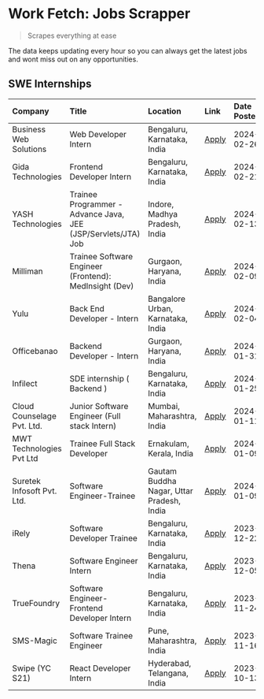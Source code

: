 # Work Fetch: Jobs Scrapper
> Scrapes everything at ease

The data keeps updating every hour so you can always get the latest jobs and wont miss out on any opportunities.

## SWE Internships
<!--START_SECTION:workfetch-->
| Company                    | Title                                                         | Location                                  | Link                                                                                                                                                                                                                                                                          | Date Posted   |
|:---------------------------|:--------------------------------------------------------------|:------------------------------------------|:------------------------------------------------------------------------------------------------------------------------------------------------------------------------------------------------------------------------------------------------------------------------------|:--------------|
| Business Web Solutions     | Web Developer Intern                                          | Bengaluru, Karnataka, India               | [Apply](https://in.linkedin.com/jobs/view/web-developer-intern-at-business-web-solutions-3839906144?refId=OHe4FHwGuqD4X3QNMzmd3w%3D%3D&trackingId=rLJm%2BGhQyUoY7awslcLj6g%3D%3D&position=23&pageNum=0&trk=public_jobs_jserp-result_search-card)                              | 2024-02-26    |
| Gida Technologies          | Frontend Developer Intern                                     | Bengaluru, Karnataka, India               | [Apply](https://in.linkedin.com/jobs/view/frontend-developer-intern-at-gida-technologies-3836040945?refId=OHe4FHwGuqD4X3QNMzmd3w%3D%3D&trackingId=rfesAXtoHGCYYRycHi6clA%3D%3D&position=19&pageNum=0&trk=public_jobs_jserp-result_search-card)                                | 2024-02-21    |
| YASH Technologies          | Trainee Programmer - Advance Java, JEE (JSP/Servlets/JTA) Job | Indore, Madhya Pradesh, India             | [Apply](https://in.linkedin.com/jobs/view/trainee-programmer-advance-java-jee-jsp-servlets-jta-job-at-yash-technologies-3811759183?refId=OHe4FHwGuqD4X3QNMzmd3w%3D%3D&trackingId=r0LseecyTuvunSAqsDE9wA%3D%3D&position=14&pageNum=0&trk=public_jobs_jserp-result_search-card) | 2024-02-13    |
| Milliman                   | Trainee Software Engineer (Frontend): MedInsight (Dev)        | Gurgaon, Haryana, India                   | [Apply](https://in.linkedin.com/jobs/view/trainee-software-engineer-frontend-medinsight-dev-at-milliman-3792874280?refId=OHe4FHwGuqD4X3QNMzmd3w%3D%3D&trackingId=ajHKWpe8eyB491fEOlDiKQ%3D%3D&position=5&pageNum=0&trk=public_jobs_jserp-result_search-card)                  | 2024-02-09    |
| Yulu                       | Back End Developer - Intern                                   | Bangalore Urban, Karnataka, India         | [Apply](https://in.linkedin.com/jobs/view/back-end-developer-intern-at-yulu-3821682220?refId=OHe4FHwGuqD4X3QNMzmd3w%3D%3D&trackingId=AIW%2FgCdHlOgim4UXlDsZyg%3D%3D&position=8&pageNum=0&trk=public_jobs_jserp-result_search-card)                                            | 2024-02-04    |
| Officebanao                | Backend Developer - Intern                                    | Gurgaon, Haryana, India                   | [Apply](https://in.linkedin.com/jobs/view/backend-developer-intern-at-officebanao-3814263731?refId=OHe4FHwGuqD4X3QNMzmd3w%3D%3D&trackingId=T3hTFPqIT66fXnxdQ8jkFA%3D%3D&position=20&pageNum=0&trk=public_jobs_jserp-result_search-card)                                       | 2024-01-31    |
| Infilect                   | SDE internship ( Backend )                                    | Bengaluru, Karnataka, India               | [Apply](https://in.linkedin.com/jobs/view/sde-internship-backend-at-infilect-3815120558?refId=OHe4FHwGuqD4X3QNMzmd3w%3D%3D&trackingId=pUA1ZnnAZXH6OakzRqeb9A%3D%3D&position=21&pageNum=0&trk=public_jobs_jserp-result_search-card)                                            | 2024-01-25    |
| Cloud Counselage Pvt. Ltd. | Junior Software Engineer (Full stack Intern)                  | Mumbai, Maharashtra, India                | [Apply](https://in.linkedin.com/jobs/view/junior-software-engineer-full-stack-intern-at-cloud-counselage-pvt-ltd-3803132814?refId=OHe4FHwGuqD4X3QNMzmd3w%3D%3D&trackingId=HEDMEbbAwkKAeIoCqt830g%3D%3D&position=22&pageNum=0&trk=public_jobs_jserp-result_search-card)        | 2024-01-11    |
| MWT Technologies Pvt Ltd   | Trainee Full Stack Developer                                  | Ernakulam, Kerala, India                  | [Apply](https://in.linkedin.com/jobs/view/trainee-full-stack-developer-at-mwt-technologies-pvt-ltd-3800921715?refId=OHe4FHwGuqD4X3QNMzmd3w%3D%3D&trackingId=Y9AtlMymx0U46S35l6xqYQ%3D%3D&position=4&pageNum=0&trk=public_jobs_jserp-result_search-card)                       | 2024-01-09    |
| Suretek Infosoft Pvt. Ltd. | Software Engineer-Trainee                                     | Gautam Buddha Nagar, Uttar Pradesh, India | [Apply](https://in.linkedin.com/jobs/view/software-engineer-trainee-at-suretek-infosoft-pvt-ltd-3800934643?refId=OHe4FHwGuqD4X3QNMzmd3w%3D%3D&trackingId=PopprSoMISad8tzDCO7SKQ%3D%3D&position=16&pageNum=0&trk=public_jobs_jserp-result_search-card)                         | 2024-01-09    |
| iRely                      | Software Developer Trainee                                    | Bengaluru, Karnataka, India               | [Apply](https://in.linkedin.com/jobs/view/software-developer-trainee-at-irely-3801577534?refId=OHe4FHwGuqD4X3QNMzmd3w%3D%3D&trackingId=NAxoV%2Bhp36pecJkGbQekzw%3D%3D&position=10&pageNum=0&trk=public_jobs_jserp-result_search-card)                                         | 2023-12-22    |
| Thena                      | Software Engineer Intern                                      | Bengaluru, Karnataka, India               | [Apply](https://in.linkedin.com/jobs/view/software-engineer-intern-at-thena-3778731751?refId=OHe4FHwGuqD4X3QNMzmd3w%3D%3D&trackingId=onXKE5zqmWCMkC2lP22FEw%3D%3D&position=12&pageNum=0&trk=public_jobs_jserp-result_search-card)                                             | 2023-12-05    |
| TrueFoundry                | Software Engineer- Frontend Developer Intern                  | Bengaluru, Karnataka, India               | [Apply](https://in.linkedin.com/jobs/view/software-engineer-frontend-developer-intern-at-truefoundry-3790095058?refId=OHe4FHwGuqD4X3QNMzmd3w%3D%3D&trackingId=ByLrLs5vRE4orh1uGrNI7Q%3D%3D&position=11&pageNum=0&trk=public_jobs_jserp-result_search-card)                    | 2023-11-24    |
| SMS-Magic                  | Software Trainee Engineer                                     | Pune, Maharashtra, India                  | [Apply](https://in.linkedin.com/jobs/view/software-trainee-engineer-at-sms-magic-3761409781?refId=OHe4FHwGuqD4X3QNMzmd3w%3D%3D&trackingId=a8UPveNEefCq2Fl%2BkjPryw%3D%3D&position=25&pageNum=0&trk=public_jobs_jserp-result_search-card)                                      | 2023-11-16    |
| Swipe (YC S21)             | React Developer Intern                                        | Hyderabad, Telangana, India               | [Apply](https://in.linkedin.com/jobs/view/react-developer-intern-at-swipe-yc-s21-3737600089?refId=OHe4FHwGuqD4X3QNMzmd3w%3D%3D&trackingId=jeu12RMR2S8YPaN7ZYdO8w%3D%3D&position=13&pageNum=0&trk=public_jobs_jserp-result_search-card)                                        | 2023-10-13    |
<!--END_SECTION:workfetch-->
